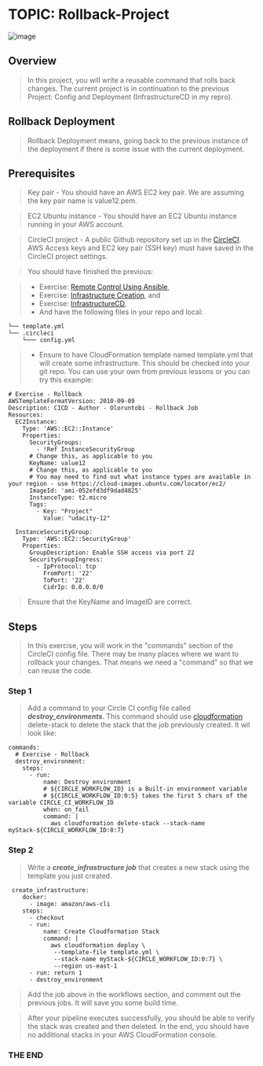 # TOPIC: Rollback-Project

![image](https://user-images.githubusercontent.com/40290711/179347404-08fc5cc0-e715-400e-a27e-1ea110d15546.png)


## Overview
> In this project, you will write a reusable command that rolls back changes. The current project is in continuation to the previous Project: Config and Deployment (InfrastructureCD in my repro).

## Rollback Deployment
> Rollback Deployment means, going back to the previous instance of the deployment if there is some issue with the current deployment.

## Prerequisites
> Key pair - You should have an AWS EC2 key pair. We are assuming the key pair name is value12.pem.

> EC2 Ubuntu instance - You should have an EC2 Ubuntu instance running in your AWS account.

> CircleCI project - A public Github repository set up in the [CircleCI](https://app.circleci.com/). AWS Access keys and EC2 key pair (SSH key) must have saved in the CircleCI project settings.

> You should have finished the previous:

> - Exercise: [Remote Control Using Ansible](https://github.com/OloruntobiOlurombi/Remote-Control-Using-Ansible-2.git),
> - Exercise: [Infrastructure Creation](https://github.com/OloruntobiOlurombi/Infrastructure-Creation.git), and
> - Exercise: [InfrastructureCD](https://github.com/OloruntobiOlurombi/InfrastructureCD.git),
> - And have the following files in your repo and local:

```
└── template.yml
└── .circleci
    └─── config.yml
```
> - Ensure to have CloudFormation template named template.yml that will create some infrastructure. This should be checked into your git repo. You can use your own from previous lessons or you can try this example:

```
# Exercise - Rollback
AWSTemplateFormatVersion: 2010-09-09
Description: CICD - Author - Oloruntobi - Rollback Job 
Resources:
  EC2Instance:
    Type: 'AWS::EC2::Instance'
    Properties:
      SecurityGroups:
        - !Ref InstanceSecurityGroup
      # Change this, as applicable to you      
      KeyName: value12
      # Change this, as applicable to you
      # You may need to find out what instance types are available in your region - use https://cloud-images.ubuntu.com/locator/ec2/
      ImageId: 'ami-052efd3df9dad4825' 
      InstanceType: t2.micro
      Tags: 
        - Key: "Project"
          Value: "udacity-12"

  InstanceSecurityGroup:
    Type: 'AWS::EC2::SecurityGroup'
    Properties:
      GroupDescription: Enable SSH access via port 22
      SecurityGroupIngress:
        - IpProtocol: tcp
          FromPort: '22'
          ToPort: '22'
          CidrIp: 0.0.0.0/0 
```    
> Ensure that the KeyName and ImageID are correct.

## Steps 

> In this exercise, you will work in the "commands" section of the CircleCI config file. There may be many places where we want to rollback your changes. That means we need a "command" so that we can reuse the code.

### Step 1

> Add a command to your Circle CI config file called ***destroy_environments***. This command should use [cloudformation](https://docs.aws.amazon.com/cli/latest/reference/cloudformation/delete-stack.html) delete-stack to delete the stack that the job previously created. It wil look like:

```  
commands:
  # Exercise - Rollback 
  destroy_environment: 
    steps:
      - run: 
          name: Destroy environment 
          # ${CIRCLE_WORKFLOW_ID} is a Built-in environment variable 
          # ${CIRCLE_WORKFLOW_ID:0:5} takes the first 5 chars of the variable CIRCLE_CI_WORKFLOW_ID
          when: on_fail 
          command: |
            aws cloudformation delete-stack --stack-name myStack-${CIRCLE_WORKFLOW_ID:0:7}

``` 

### Step 2

> Write a ***create_infrastructure job*** that creates a new stack using the template you just created.

``` 
 create_infrastructure:
    docker:
      - image: amazon/aws-cli 
    steps: 
      - checkout 
      - run:
          name: Create Cloudformation Stack 
          command: |
            aws cloudformation deploy \
             --template-file template.yml \
             --stack-name myStack-${CIRCLE_WORKFLOW_ID:0:7} \
             --region us-east-1  
      - run: return 1
      - destroy_environment 
``` 

> Add the job above in the workflows section, and comment out the previous jobs. It will save you some build time.

> After your pipeline executes successfully, you should be able to verify the stack was created and then deleted. In the end, you should have no additional stacks in your AWS CloudFormation console.

### THE END
